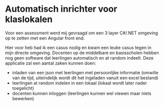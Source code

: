 # Automatisch inrichter voor klaslokalen
Voor een assessment werd mij gevraagd om een 3 layer C#/.NET omgeving op te zetten met een Angular front end. 

Hier voor heb had ik een casus nodig en kwam een leuke casus tegen in mijn directe omgeving. Docenten op de middelbare en basisscholen hebben nog geen software dat leerlingen automatisch en at random indeelt. Deze applicatie zal een aantal zaken kunnen doen:

* inladen van een json met leerlingen met persoonlijke informatie (omwille van de tijd, uiteindelijk wordt dit het ingeladen vanuit een excel bestand)
* leerlingen at random indelen in een lokaal (lokaal wordt later nader toegelicht)
* docenten kunnen inloggen (leerlingen kunnen wel viewen maar niets bewerken)


